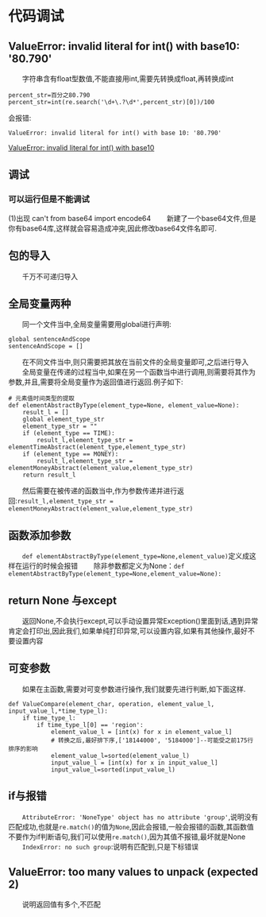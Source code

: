 # 代码调试
## ValueError: invalid literal for int() with base10: '80.790'
　　字符串含有float型数值,不能直接用int,需要先转换成float,再转换成int
```
percent_str=百分之80.790
percent_str=int(re.search('\d+\.?\d*',percent_str)[0])/100
```
会报错:
```
ValueError: invalid literal for int() with base 10: '80.790'
```
[ValueError: invalid literal for int() with base10](https://www.cnblogs.com/ddpeng/p/9759145.html)
## 调试
### 可以运行但是不能调试
(1)出现 can't from base64 import encode64
  　　新建了一个base64文件,但是你有base64库,这样就会容易造成冲突,因此修改base64文件名即可.
## 包的导入
　　千万不可递归导入
## 全局变量两种
　　同一个文件当中,全局变量需要用global进行声明:
```
global sentenceAndScope
sentenceAndScope = []
```
　　在不同文件当中,则只需要把其放在当前文件的全局变量即可,之后进行导入
　　全局变量在传递的过程当中,如果在另一个函数当中进行调用,则需要将其作为参数,并且,需要将全局变量作为返回值进行返回.例子如下:
```
# 元素值时间类型的提取
def elementAbstractByType(element_type=None, element_value=None):
    result_l = []
    global element_type_str
    element_type_str = ""
    if (element_type == TIME):
        result_l,element_type_str = elementTimeAbstract(element_type,element_type_str)
    if (element_type == MONEY):
        result_l,element_type_str = elementMoneyAbstract(element_value,element_type_str)
    return result_l
```
　　然后需要在被传递的函数当中,作为参数传递并进行返回:`result_l,element_type_str = elementMoneyAbstract(element_value,element_type_str)`
## 函数添加参数
　　`def elementAbstractByType(element_type=None,element_value)`定义成这样在运行的时候会报错
　　除非参数都定义为None：`def elementAbstractByType(element_type=None,element_value=None):`
## return None 与except
　　返回None,不会执行except,可以手动设置异常Exception()里面到话,遇到异常肯定会打印出,因此我们,如果单纯打印异常,可以设置内容,如果有其他操作,最好不要设置内容
## 可变参数
　　如果在主函数,需要对可变参数进行操作,我们就要先进行判断,如下面这样.
```
def ValueCompare(element_char, operation, element_value_l, input_value_l,*time_type_l):
    if time_type_l:
        if time_type_l[0] == 'region':
            element_value_l = [int(x) for x in element_value_l]
            # 转换之后,最好排下序,['18144000', '5184000']--可能受之前175行排序的影响
            element_value_l=sorted(element_value_l)
            input_value_l = [int(x) for x in input_value_l]
            input_value_l=sorted(input_value_l)
```
## if与报错
　　`AttributeError: 'NoneType' object has no attribute 'group'`,说明没有匹配成功,也就是`re.match()`的值为`None`,因此会报错,一般会报错的函数,其函数值不要作为if判断语句,我们可以使用`re.match()`,因为其值不报错,最坏就是None
　　`IndexError: no such group`:说明有匹配到,只是下标错误
## ValueError: too many values to unpack (expected 2)
　　说明返回值有多个,不匹配
　　

